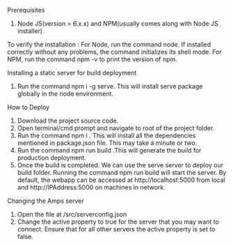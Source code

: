 Prerequisites

1.	Node JS(version > 6.x.x) and NPM(usually comes along with Node JS installer)

To verify the installation : For Node, run the command node. If installed correctly without any problems, the command initializes its shell mode. 
For NPM, run the command npm -v to print the version of npm.


Installing a static server for build deployment

1. Run the command npm i -g serve. This will install serve package globally in the node environment.


How to Deploy

1. Download the project source code.
2. Open terminal/cmd prompt and navigate to root of the project folder.
3. Run the command   npm i  . This will install all the dependencies mentioned in package.json file. This may take a minute or two.
4. Run the command    npm run build   .This will generate the build for production deployment.
5. Once the build is completed. We can use the serve server to deploy our build folder. Running the command     npm run build    will start the server.
By default, the webapp can be accessed at http://localhost:5000 from local and http://IPAddress:5000 on machines in network.


Changing the Amps server

1. Open the file at /src/serverconfig.json
2. Change the active property to true for the server that you may want to connect. Ensure that for all other servers the active property is set to false.



